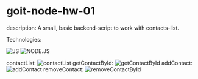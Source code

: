 # goit-node-hw-01
 
description:
A small, basic backend-script to work with contacts-list.

Technologies:

![JS](https://camo.githubusercontent.com/93c855ae825c1757f3426f05a05f4949d3b786c5b22d0edb53143a9e8f8499f6/68747470733a2f2f696d672e736869656c64732e696f2f62616467652f4a6176615363726970742d3332333333303f7374796c653d666f722d7468652d6261646765266c6f676f3d6a617661736372697074266c6f676f436f6c6f723d463744463145)
![NODE.JS](https://camo.githubusercontent.com/cc96d7d28a6ca21ddbb1f2521d751d375230ed840271e6a4c8694cf87cc60c14/68747470733a2f2f696d672e736869656c64732e696f2f62616467652f6e6f64652e6a732532302d2532333433383533442e7376673f267374796c653d666f722d7468652d6261646765266c6f676f3d6e6f64652e6a73266c6f676f436f6c6f723d7768697465)

contactList:
![contactList](https://user-images.githubusercontent.com/94519797/197149822-70d385c8-20d6-4c77-a784-73f13a9d1321.jpg)
getContactById:
![getContactById](https://user-images.githubusercontent.com/94519797/197149883-540d85ff-b8c4-44f5-ba11-13d6c6929eff.jpg)
addContact:
![addContact](https://user-images.githubusercontent.com/94519797/197149910-609862a3-04ea-4586-9a2d-c8bc05ec0b0c.jpg)
removeContact:
![removeContactById](https://user-images.githubusercontent.com/94519797/197149920-5a58d93e-16fb-486f-9dbd-e9052caa55b0.jpg)